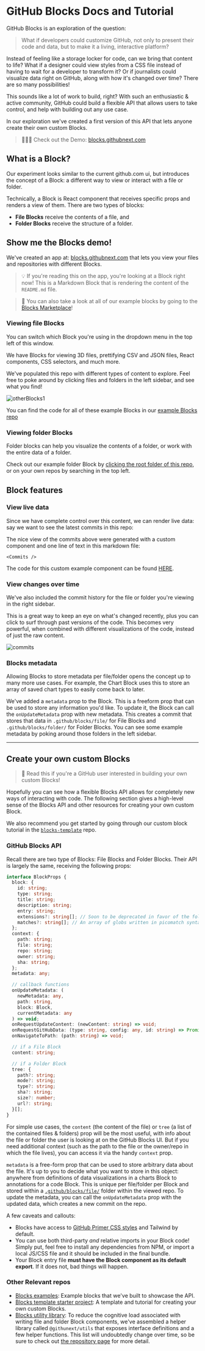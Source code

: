 # GitHub Blocks Docs and Tutorial

GitHub Blocks is an exploration of the question:

> What if developers could customize GitHub, not only to present their code and data, but to make it a living, interactive platform?

Instead of feeling like a storage locker for code, can we bring that content to life? What if a designer could view styles from a CSS file instead of having to wait for a developer to transform it? Or if journalists could visualize data right on GitHub, along with how it's changed over time? There are so many possibilities!

This sounds like a lot of work to build, right? With such an enthusiastic & active community, GitHub could build a flexible API that allows users to take control, and help with building out any use case.

In our exploration we've created a first version of this API that lets anyone create their own custom Blocks.

> 🚀🚀🚀 Check out the Demo: [blocks.githubnext.com](https://blocks.githubnext.com/)

## What is a Block?

Our experiment looks similar to the current github.com ui, but introduces the concept of a Block: a different way to view or interact with a file or folder.

Technically, a Block is React component that receives specific props and renders a view of them. There are two types of blocks:

- **File Blocks** receive the contents of a file, and
- **Folder Blocks** receive the structure of a folder.

## Show me the Blocks demo!

We've created an app at: [blocks.githubnext.com](https://blocks.githubnext.com/) that lets you view your files and repositories with different Blocks.

> 💡 If you're reading this on the app, you're looking at a Block right now! This is a Markdown Block that is rendering the content of the `README.md` file.

> 👀 You can also take a look at all of our example blocks by going to the [Blocks Marketplace](https://blocks-marketplace.githubnext.com/)!

### Viewing file Blocks

You can switch which Block you're using in the dropdown menu in the top left of this window.

We have Blocks for viewing 3D files, prettifying CSV and JSON files, React components, CSS selectors, and much more.

We've populated this repo with different types of content to explore. Feel free to poke around by clicking files and folders in the left sidebar, and see what you find!

![otherBlocks1](https://user-images.githubusercontent.com/8978670/144443697-ed57d444-8db2-4d34-80ec-ce474fe81c71.gif)

You can find the code for all of these example Blocks in our [example Blocks repo](https://github.com/githubnext/blocks-examples)

### Viewing folder Blocks

Folder blocks can help you visualize the contents of a folder, or work with the entire data of a folder.

Check out our example folder Block by [clicking the root folder of this repo](https://blocks.githubnext.com/githubnext/blocks-tutorial), or on your own repos by searching in the top left.

## Block features

### View live data

Since we have complete control over this content, we can render live data: say we want to see the latest commits in this repo:

<Commits num={3} />

The nice view of the commits above were generated with a custom component and one line of text in this markdown file:

`<Commits />`

The code for this custom example component can be found [HERE](https://github.com/githubnext/blocks-examples/blob/main/src/blocks/file-blocks/live-markdown/index.tsx#L198).

### View changes over time

We've also included the commit history for the file or folder you're viewing in the right sidebar.

This is a great way to keep an eye on what's changed recently, plus you can click to surf through past versions of the code. This becomes very powerful, when combined with different visualizations of the code, instead of just the raw content.

![commits](https://user-images.githubusercontent.com/8978670/144443772-36c4f827-d09b-4b03-99cd-e20ecadcf813.gif)

### Blocks metadata

Allowing Blocks to store metadata per file/folder opens the concept up to many more use cases. For example, the Chart Block uses this to store an array of saved chart types to easily come back to later.

We've added a `metadata` prop to the Block. This is a freeform prop that can be used to store any information you'd like. To update it, the Block can call the `onUpdateMetadata` prop with new metadata. This creates a commit that stores that data in `.github/blocks/file/` for File Blocks and `.github/blocks/folder/` for Folder Blocks. You can see some example metadata by poking around those folders in the left sidebar.

---

## Create your own custom Blocks

> 📣 Read this if you're a GitHub user interested in building your own custom Blocks!

Hopefully you can see how a flexible Blocks API allows for completely new ways of interacting with code. The following section gives a high-level sense of the Blocks API and other resources for creating your own custom Block. 

We also recommend you get started by going through our custom block tutorial in the <a href="https://github.com/githubnext/blocks-template" target="_blank">`blocks-template`</a> repo.

### GitHub Blocks API

Recall there are two type of Blocks: File Blocks and Folder Blocks. Their API is largely the same, receiving the following props:

```ts
interface BlockProps {
  block: {
    id: string;
    type: string;
    title: string;
    description: string;
    entry: string;
    extensions?: string[]; // Soon to be deprecated in favor of the following "matches" key.
    matches?: string[]; // An array of globs written in picomatch syntax. See https://github.com/micromatch/picomatch for examples.
  };
  context: {
    path: string;
    file: string;
    repo: string;
    owner: string;
    sha: string;
  };
  metadata: any;

  // callback functions
  onUpdateMetadata: (
    newMetadata: any,
    path: string,
    block: Block,
    currentMetadata: any
  ) => void;
  onRequestUpdateContent: (newContent: string) => void;
  onRequestGitHubData: (type: string, config: any, id: string) => Promise<any>;
  onNavigateToPath: (path: string) => void;

  // if a File Block
  content: string;

  // if a Folder Block
  tree: {
    path?: string;
    mode?: string;
    type?: string;
    sha?: string;
    size?: number;
    url?: string;
  }[];
}
```

For simple use cases, the `content` (the content of the file) or `tree` (a list of the contained files & folders) prop will be the most useful, with info about the file or folder the user is looking at on the GitHub Blocks UI. But if you need additional context (such as the path to the file or the owner/repo in which the file lives), you can access it via the handy `context` prop.

`metadata` is a free-form prop that can be used to store arbitrary data about the file. It's up to you to decide what you want to store in this object: anywhere from definitions of data visualizations in a charts Block to annotations for a code Block. This is unique per file/folder per Block and stored within a [`.github/blocks/file/`](https://github.com/githubnext/blocks-tutorial/tree/main/.github/blocks) folder within the viewed repo. To update the metadata, you can call the `onUpdateMetadata` prop with the updated data, which creates a new commit on the repo.

A few caveats and callouts:

- Blocks have access to [GitHub Primer CSS styles](https://primer.style/css/) and Tailwind by default.
- You can use both third-party _and_ relative imports in your Block code! Simply put, feel free to install any dependencies from NPM, or import a local JS/CSS file and it should be included in the final bundle.
- Your Block entry file **must have the Block component as its default export**. If it does not, bad things will happen.

### Other Relevant repos

* [Blocks examples](https://github.com/githubnext/blocks-examples): Example blocks that we've built to showcase the API.
* [Blocks template starter project](https://github.com/githubnext/blocks-template): A template and tutorial for creating your own custom Blocks.
* [Blocks utility library](https://github.com/githubnext/utils): To reduce the cognitive load associated with writing file and folder Block components, we've assembled a helper library called `@githunext/utils` that exposes interface definitions and a few helper functions. This list will undoubtedly change over time, so be sure to check out [the repository page](https://github.com/githubnext/utils) for more detail.

